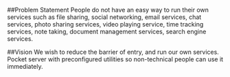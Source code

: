 ##Problem Statement
People do not have an easy way to run their own services such as file sharing, social networking, email services, chat services, photo sharing services, video playing service, time tracking services, note taking, document management services, search engine services. 

##Vision
We wish to reduce the barrier of entry, and run our own services. Pocket server with preconfigured utilities so non-technical people can use it immediately. 
